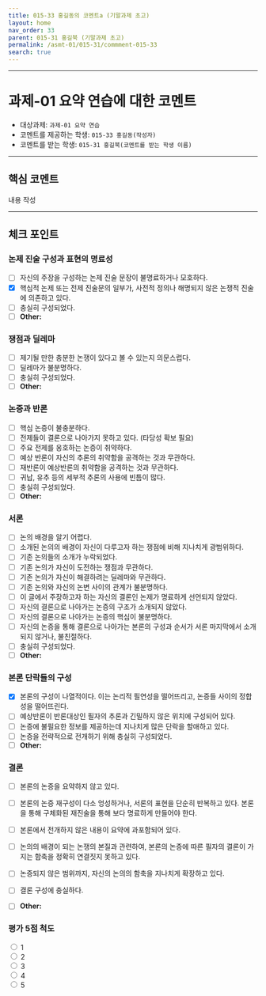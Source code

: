 ```yaml
---
title: 015-33 홍길동의 코멘트a (기말과제 초고)
layout: home
nav_order: 33
parent: 015-31 홍길북 (기말과제 초고)
permalink: /asmt-01/015-31/commment-015-33
search: true
---
```


---

# 과제-01 요약 연습에 대한 코멘트

- 대상과제: `과제-01 요약 연습`
- 코멘트를 제공하는 학생: `015-33 홍길동(작성자)` 
- 코멘트를 받는 학생: `015-31 홍길북(코멘트를 받는 학생 이름)` 

---

## 핵심 코멘트

내용 작성

---

## 체크 포인트

### 논제 진술 구성과 표현의 명료성  
- [ ] 자신의 주장을 구성하는 논제 진술 문장이 불명료하거나 모호하다.  
- [x] 핵심적 논제 또는 전제 진술문의 일부가, 사전적 정의나 해명되지 않은 논쟁적 진술에 의존하고 있다.  
- [ ] 충실히 구성되었다.  
- [ ] **Other:**  

### 쟁점과 딜레마  
- [ ] 제기될 만한 충분한 논쟁이 있다고 볼 수 있는지 의문스럽다.  
- [ ] 딜레마가 불분명하다.  
- [ ] 충실히 구성되었다.  
- [ ] **Other:**  

### 논증과 반론  
- [ ] 핵심 논증이 불충분하다.  
- [ ] 전제들이 결론으로 나아가지 못하고 있다. (타당성 확보 필요)  
- [ ] 주요 전제를 옹호하는 논증이 취약하다.  
- [ ] 예상 반론이 자신의 추론의 취약함을 공격하는 것과 무관하다.  
- [ ] 재반론이 예상반론의 취약함을 공격하는 것과 무관하다.  
- [ ] 귀납, 유추 등의 세부적 추론의 사용에 빈틈이 많다.  
- [ ] 충실히 구성되었다.  
- [ ] **Other:**  

### 서론  
- [ ] 논의 배경을 알기 어렵다.  
- [ ] 소개된 논의의 배경이 자신이 다루고자 하는 쟁점에 비해 지나치게 광범위하다.  
- [ ] 기존 논의들의 소개가 누락되었다.  
- [ ] 기존 논의가 자신이 도전하는 쟁점과 무관하다.  
- [ ] 기존 논의가 자신이 해결하려는 딜레마와 무관하다.  
- [ ] 기존 논의와 자신의 논변 사이의 관계가 불분명하다.  
- [ ] 이 글에서 주장하고자 하는 자신의 결론인 논제가 명료하게 선언되지 않았다.  
- [ ] 자신의 결론으로 나아가는 논증의 구조가 소개되지 않았다.  
- [ ] 자신의 결론으로 나아가는 논증의 핵심이 불분명하다.  
- [ ] 자신의 논증을 통해 결론으로 나아가는 본론의 구성과 순서가 서론 마지막에서 소개되지 않거나, 불친절하다.  
- [ ] 충실히 구성되었다.  
- [ ] **Other:**  

### 본론 단락들의 구성  
- [x] 본론의 구성이 나열적이다. 이는 논리적 필연성을 떨어뜨리고, 논증들 사이의 정합성을 떨어뜨린다.  
- [ ] 예상반론이 반론대상인 필자의 추론과 긴밀하지 않은 위치에 구성되어 있다.  
- [ ] 논증에 불필요한 정보를 제공하는데 지나치게 많은 단락을 할애하고 있다.  
- [ ] 논증을 전략적으로 전개하기 위해 충실히 구성되었다.  
- [ ] **Other:**  

### 결론  
- [ ] 본론의 논증을 요약하지 않고 있다.  
- [ ] 본론의 논증 재구성이 다소 엉성하거나, 서론의 표현을 단순히 반복하고 있다. 본론을 통해 구체화된 재진술을 통해 보다 명료하게 만들어야 한다.  
- [ ] 본론에서 전개하지 않은 내용이 요약에 과포함되어 있다.  
- [ ] 논의의 배경이 되는 논쟁의 본질과 관련하여, 본론의 논증에 따른 필자의 결론이 가지는 함축을 정확히 연결짓지 못하고 있다.  
- [ ] 논증되지 않은 범위까지, 자신의 논의의 함축을 지나치게 확장하고 있다.  
- [ ] 결론 구성에 충실하다.  
- [ ] **Other:**  


<h3>평가 5점 척도</h3>
<form>
  <input type="radio" id="star1" name="rating" value="1">
  <label for="star1">1</label><br>
  
  <input type="radio" id="star2" name="rating" value="2">
  <label for="star2">2</label><br>

  <input type="radio" id="star3" name="rating" value="3">
  <label for="star3">3</label><br>

  <input type="radio" id="star4" name="rating" value="4">
  <label for="star4">4</label><br>

  <input type="radio" id="star5" name="rating" value="5">
  <label for="star5">5</label><br>
</form>